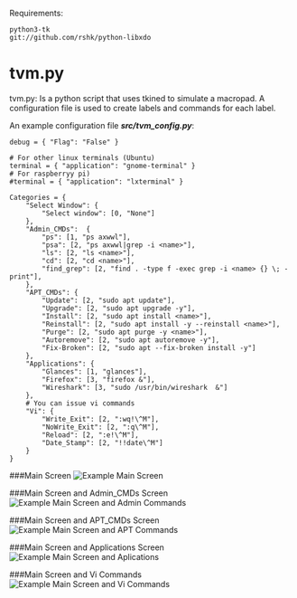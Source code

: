 Requirements:

```
python3-tk
git://github.com/rshk/python-libxdo
```
# tvm.py

tvm.py: Is a  python script that uses tkined to simulate a macropad. A configuration file is used to create labels and commands for each label.

An example configuration file ***src/tvm_config.py***:
```
debug = { "Flag": "False" }

# For other linux terminals (Ubuntu)
terminal = { "application": "gnome-terminal" }
# For raspberryy pi)
#terminal = { "application": "lxterminal" }

Categories = {
    "Select Window": {
        "Select window": [0, "None"]
    },
    "Admin_CMDs":  {
        "ps": [1, "ps axwwl"],
        "psa": [2, "ps axwwl|grep -i <name>"],
        "ls": [2, "ls <name>"],
        "cd": [2, "cd <name>"],
        "find_grep": [2, "find . -type f -exec grep -i <name> {} \; -print"],
    },
    "APT_CMDs": {
        "Update": [2, "sudo apt update"],
        "Upgrade": [2, "sudo apt upgrade -y"],
        "Install": [2, "sudo apt install <name>"],
        "Reinstall": [2, "sudo apt install -y --reinstall <name>"],
        "Purge": [2, "sudo apt purge -y <name>"],
        "Autoremove": [2, "sudo apt autoremove -y"],
        "Fix-Broken": [2, "sudo apt --fix-broken install -y"]
    },
    "Applications": {
        "Glances": [1, "glances"],
        "Firefox": [3, "firefox &"],
        "Wireshark": [3, "sudo /usr/bin/wireshark  &"]
    },
    # You can issue vi commands
    "Vi": {
        "Write_Exit": [2, ":wq!\^M"],
        "NoWrite_Exit": [2, ":q\^M"],
        "Reload": [2, ":e!\^M"],
        "Date_Stamp": [2, "!!date\^M"]
    }
}
```
###Main Screen
![Example Main Screen](documentation/main.png "Example Main Screen")

###Main Screen and Admin_CMDs Screen
![Example Main Screen and Admin Commands](documentation/main_and_Admin_CMDsd.png "Example Main Screen and Admin  Commands")

###Main Screen and APT_CMDs Screen
![Example Main Screen and APT Commands](documentation/main_and_APT_CMDs.png "Example Main Screen and APT  Commands")

###Main Screen and Applications Screen
![Example Main Screen and Aplications](documentation/main_and_Aplications.png "Example Main Screen and Aplications")

###Main Screen and Vi Commands
![Example Main Screen and Vi Commands](documentation/main_and_Vi_CMDs.png "Example Main Screen and Vi Commands")
